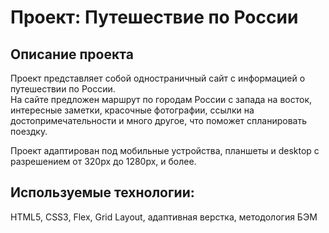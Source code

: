 # Проект: Путешествие по России

## Описание проекта  
Проект представляет собой одностраничный сайт с информацией о путешествии по России.  
На сайте предложен маршрут по городам России с запада на восток, интересные заметки, красочные фотографии, ссылки на достопримечательности и много другое, что поможет спланировать поездку.   

Проект адаптирован под мобильные устройства, планшеты и desktop с разрешением от 320px до 1280px, и более.

## Используемые технологии:  
HTML5, CSS3, Flex, Grid Layout, адаптивная верстка, методология БЭМ

